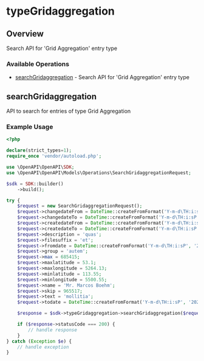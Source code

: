 # typeGridaggregation

## Overview

Search API for 'Grid Aggregation' entry type

### Available Operations

* [searchGridaggregation](#searchgridaggregation) - Search API for 'Grid Aggregation' entry type

## searchGridaggregation

API to search for entries of type Grid Aggregation

### Example Usage

```php
<?php

declare(strict_types=1);
require_once 'vendor/autoload.php';

use \OpenAPI\OpenAPI\SDK;
use \OpenAPI\OpenAPI\Models\Operations\SearchGridaggregationRequest;

$sdk = SDK::builder()
    ->build();

try {
    $request = new SearchGridaggregationRequest();
    $request->changedateFrom = DateTime::createFromFormat('Y-m-d\TH:i:sP', '2022-10-19T18:24:49.544Z');
    $request->changedateTo = DateTime::createFromFormat('Y-m-d\TH:i:sP', '2022-01-26T17:47:50.539Z');
    $request->createdateFrom = DateTime::createFromFormat('Y-m-d\TH:i:sP', '2022-08-19T16:26:34.311Z');
    $request->createdateTo = DateTime::createFromFormat('Y-m-d\TH:i:sP', '2022-01-14T14:18:21.018Z');
    $request->description = 'quas';
    $request->filesuffix = 'et';
    $request->fromdate = DateTime::createFromFormat('Y-m-d\TH:i:sP', '2022-07-17T15:04:57.362Z');
    $request->group = 'autem';
    $request->max = 685415;
    $request->maxlatitude = 53.1;
    $request->maxlongitude = 5264.13;
    $request->minlatitude = 113.55;
    $request->minlongitude = 5500.55;
    $request->name = 'Mr. Marcos Boehm';
    $request->skip = 965517;
    $request->text = 'mollitia';
    $request->todate = DateTime::createFromFormat('Y-m-d\TH:i:sP', '2021-01-29T04:57:19.341Z');

    $response = $sdk->typeGridaggregation->searchGridaggregation($request);

    if ($response->statusCode === 200) {
        // handle response
    }
} catch (Exception $e) {
    // handle exception
}
```
